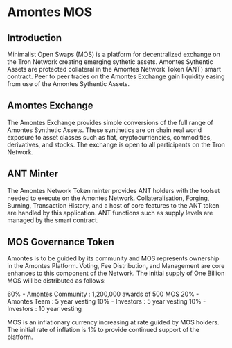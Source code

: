 # Amontes MOS

## Introduction
Minimalist Open Swaps (MOS) is a platform for decentralized exchange on the Tron Network creating emerging sythetic assets. Amontes Sythentic Assets are protected collateral in the Amontes Network Token (ANT) smart contract.  Peer to peer trades on the Amontes Exchange gain liquidity easing from use of the Amontes Sythentic Assets.

## Amontes Exchange
The Amontes Exchange provides simple conversions of the full range of Amontes Synthetic Assets.  These synthetics are on chain real world exposure to asset classes such as fiat, cryptocurriencies, commodities, derivatives, and stocks.  The exchange is open to all participants on the Tron Network.

## ANT Minter
The Amontes Network Token minter provides ANT holders with the toolset needed to execute on the Amontes Network.  Collateralisation, Forging, Burning, Transaction History, and a host of core features to the ANT token are handled by this application.  ANT functions such as supply levels are managed by the smart contract.

## MOS Governance Token
Amontes is to be guided by its community and MOS represents ownership in the Amontes Platform.  Voting, Fee Distribution, and Management are core enhances to this component of the Network.  The initial supply of One Billion MOS will be distributed as follows:

60% - Amontes Community : 1,200,000 awards of 500 MOS
20% - Amontes Team : 5 year vesting
10% - Investors : 5 year vesting
10% - Investors : 10 year vesting

MOS is an inflationary currency increasing at rate guided by MOS holders.  The initial rate of inflation is 1% to provide continued support of the platform.
